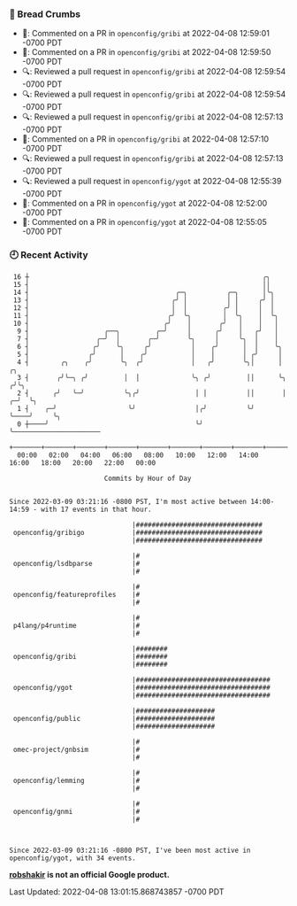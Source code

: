 ### 🍞 Bread Crumbs

 * 💬: Commented on a PR in  `openconfig/gribi` at 2022-04-08 12:59:01 -0700 PDT
 * 💬: Commented on a PR in  `openconfig/gribi` at 2022-04-08 12:59:50 -0700 PDT
 * 🔍: Reviewed a pull request in  `openconfig/gribi` at 2022-04-08 12:59:54 -0700 PDT
 * 🔍: Reviewed a pull request in  `openconfig/gribi` at 2022-04-08 12:59:54 -0700 PDT
 * 🔍: Reviewed a pull request in  `openconfig/gribi` at 2022-04-08 12:57:13 -0700 PDT
 * 💬: Commented on a PR in  `openconfig/gribi` at 2022-04-08 12:57:10 -0700 PDT
 * 🔍: Reviewed a pull request in  `openconfig/gribi` at 2022-04-08 12:57:13 -0700 PDT
 * 🔍: Reviewed a pull request in  `openconfig/ygot` at 2022-04-08 12:55:39 -0700 PDT
 * 💬: Commented on a PR in  `openconfig/ygot` at 2022-04-08 12:52:00 -0700 PDT
 * 💬: Commented on a PR in  `openconfig/ygot` at 2022-04-08 12:55:05 -0700 PDT

### 🕘 Recent Activity
```
 16 ┼                                                           ╭╮
 15 ┤                                                           ││
 14 ┤                                     ╭─╮          ╭─╮      │╰╮
 13 ┤                                    ╭╯ │          │ │     ╭╯ │
 12 ┤                                    │  │         ╭╯ │     │  │
 11 ┤                                   ╭╯  ╰╮        │  ╰╮    │  ╰╮
 10 ┤                                  ╭╯    │       ╭╯   │    │   │
  9 ┤                   ╭──╮         ╭─╯     │      ╭╯    │   ╭╯   │
  7 ┤                 ╭─╯  │       ╭─╯       ╰╮     │     ╰╮  │    │
  6 ┤                ╭╯    ╰╮     ╭╯          │    ╭╯      │  │    ╰╮
  5 ┤               ╭╯      │    ╭╯           │    │       │ ╭╯     │
  4 ┤        ╭╮    ╭╯       ╰╮  ╭╯            │   ╭╯       ╰╮│      │        ╭╮
  3 ┤       ╭╯╰─╮ ╭╯         │  │             ╰╮ ╭╯         ││      ╰╮      ╭╯╰╮
  2 ┤      ╭╯   ╰─╯          ╰╮╭╯              │ │          ││       │    ╭─╯  ╰╮
  1 ┤    ╭─╯                  ╰╯               │╭╯          ╰╯       ╰────╯     ╰╮
  0 ┼────╯                                     ╰╯                                ╰──────────────────────
    +───────+───────+───────+───────+───────+───────+───────+───────+───────+───────+───────+───────+────
  00:00   02:00   04:00   06:00   08:00   10:00   12:00   14:00   16:00   18:00   20:00   22:00   00:00   

						Commits by Hour of Day


Since 2022-03-09 03:21:16 -0800 PST, I'm most active between 14:00-14:59 - with 17 events in that hour.

```



```
                               |################################
 openconfig/gribigo            |################################
                               |################################

                               |#
 openconfig/lsdbparse          |#
                               |#

                               |#
 openconfig/featureprofiles    |#
                               |#

                               |#
 p4lang/p4runtime              |#
                               |#

                               |########
 openconfig/gribi              |########
                               |########

                               |##################################
 openconfig/ygot               |##################################
                               |##################################

                               |####################
 openconfig/public             |####################
                               |####################

                               |#
 omec-project/gnbsim           |#
                               |#

                               |#
 openconfig/lemming            |#
                               |#

                               |#
 openconfig/gnmi               |#
                               |#



Since 2022-03-09 03:21:16 -0800 PST, I've been most active in openconfig/ygot, with 34 events.

```
**[robshakir](mailto:robjs@google.com) is not an official Google product.**  


Last Updated: 2022-04-08 13:01:15.868743857 -0700 PDT
